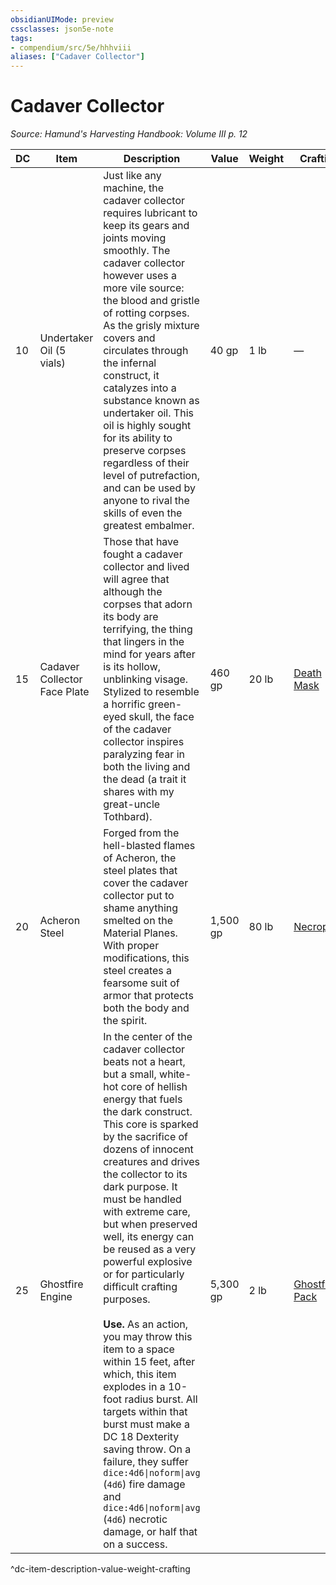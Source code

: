 ```yaml
---
obsidianUIMode: preview
cssclasses: json5e-note
tags:
- compendium/src/5e/hhhviii
aliases: ["Cadaver Collector"]
---
```

# Cadaver Collector
*Source: Hamund's Harvesting Handbook: Volume III p. 12* 

| DC | Item | Description | Value | Weight | Crafting |
|----|------|-------------|-------|--------|----------|
| 10 | Undertaker Oil (5 vials) | Just like any machine, the cadaver collector requires lubricant to keep its gears and joints moving smoothly. The cadaver collector however uses a more vile source: the blood and gristle of rotting corpses. As the grisly mixture covers and circulates through the infernal construct, it catalyzes into a substance known as undertaker oil. This oil is highly sought for its ability to preserve corpses regardless of their level of putrefaction, and can be used by anyone to rival the skills of even the greatest embalmer. | 40 gp | 1 lb | — |
| 15 | Cadaver Collector Face Plate | Those that have fought a cadaver collector and lived will agree that although the corpses that adorn its body are terrifying, the thing that lingers in the mind for years after is its hollow, unblinking visage. Stylized to resemble a horrific green-eyed skull, the face of the cadaver collector inspires paralyzing fear in both the living and the dead (a trait it shares with my great-uncle Tothbard). | 460 gp | 20 lb | [Death Mask](compendium/items/death-mask-hhhviii.md) |
| 20 | Acheron Steel | Forged from the hell-blasted flames of Acheron, the steel plates that cover the cadaver collector put to shame anything smelted on the Material Planes. With proper modifications, this steel creates a fearsome suit of armor that protects both the body and the spirit. | 1,500 gp | 80 lb | [Necroplate](compendium/items/necroplate-hhhviii.md) |
| 25 | Ghostfire Engine | In the center of the cadaver collector beats not a heart, but a small, white-hot core of hellish energy that fuels the dark construct. This core is sparked by the sacrifice of dozens of innocent creatures and drives the collector to its dark purpose. It must be handled with extreme care, but when preserved well, its energy can be reused as a very powerful explosive or for particularly difficult crafting purposes.<br /><br />**Use.** As an action, you may throw this item to a space within 15 feet, after which, this item explodes in a 10-foot radius burst. All targets within that burst must make a DC 18 Dexterity saving throw. On a failure, they suffer `dice:4d6\|noform\|avg` (`4d6`) fire damage and `dice:4d6\|noform\|avg` (`4d6`) necrotic damage, or half that on a success. | 5,300 gp | 2 lb | [Ghostfire Pack](compendium/items/ghostfire-pack-hhhviii.md) |
^dc-item-description-value-weight-crafting